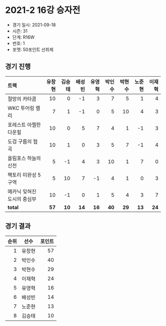 # 2021-2 16강 승자전

- 경기 일시: 2021-09-18
- 시즌: 31
- 단계: R16W
- 번호: 1
- 포맷: 50포인트 선취제





## 경기 진행

| 트랙 | 유창현 | 김승태 | 배성빈 | 유영혁 | 박인수 | 박현수 | 노준현 | 이재혁 |
|:---|---:|---:|---:|---:|---:|---:|---:|---:|
| 절망의 카타콤 | 10 | 0 | -1 | 3 | 7 | 5 | 1 | 4 |
| WKC 투어링 랠리 | 7 | 1 | -1 | 0 | 5 | 10 | 4 | 3 |
| 포레스트 아찔한 다운힐 | 10 | 0 | 5 | 7 | 4 | 1 | -1 | 3 |
| 도검 구름의 협곡 | 10 | 1 | 0 | 3 | 5 | 7 | -1 | 4 |
| 올림포스 하늘의 신전 | 5 | -1 | 4 | 3 | 10 | 1 | 7 | 0 |
| 팩토리 미완성 5구역 | 5 | 10 | 7 | -1 | 4 | 1 | 0 | 3 |
| 메카닉 잊혀진 도시의 중심부 | 10 | -1 | 0 | 1 | 5 | 4 | 3 | 7 |
| __total__ | __57__ | __10__ | __14__ | __16__ | __40__ | __29__ | __13__ | __24__ |




## 경기 결과

| 순위 | 선수 | 포인트 |
|---:|:---:|---:|
| 1 | 유창현 | 57 |
| 2 | 박인수 | 40 |
| 3 | 박현수 | 29 |
| 4 | 이재혁 | 24 |
| 5 | 유영혁 | 16 |
| 6 | 배성빈 | 14 |
| 7 | 노준현 | 13 |
| 8 | 김승태 | 10 |

